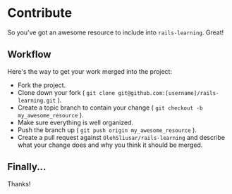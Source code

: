 Contribute
==========

So you've got an awesome resource to include into `rails-learning`. Great! 

Workflow
--------

Here's the way to get your work merged into the project:

* Fork the project.
* Clone down your fork ( `git clone git@github.com:[username]/rails-learning.git` ).
* Create a topic branch to contain your change ( `git checkout -b my_awesome_resource` ).
* Make sure everything is well organized.
* Push the branch up ( `git push origin my_awesome_resource` ).
* Create a pull request against `OlehSliusar/rails-learning` and describe what your change
  does and why you think it should be merged.

Finally...
----------

Thanks!
